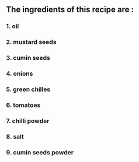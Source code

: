 ## The ingredients of this recipe are : 

### 1. oil

### 2. mustard seeds

### 3. cumin seeds 

### 4. onions 

### 5. green chilles  

###  6. tomatoes

### 7. chilli powder

### 8. salt

### 9. cumin seeds powder
